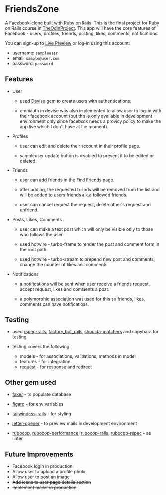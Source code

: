 # FriendsZone

A Facebook-clone built with Ruby on Rails. This is the final project for Ruby on Rails course in [TheOdinProject](https://www.theodinproject.com/lessons/ruby-on-rails-rails-final-project). This app will have the core features of Facebook - users, profiles, friends, posting, likes, comments, notifications.

You can sign-up to [Live Preview](https://friendszone.up.railway.app/) or log-in using this account:

- username: `sampleuser`
- email: `sample@user.com`
- password: `password`

## Features

- User

  - used [Devise](https://github.com/heartcombo/devise) gem to create users with authentications.

  - omniauth in devise was also implemented to allow user to log-in with their facebook account (but this is only available in development environment only since facebook needs a provicy policy to make the app live which I don't have at the moment).

- Profiles

  - user can edit and delete their account in their profile page.

  - sampleuser update button is disabled to prevent it to be edited or deleted.

- Friends

  - user can add friends in the Find Friends page.

  - after adding, the requested friends will be removed from the list and will be added to users friends a.k.a followed friends.

  - user can cancel request the request, delete other's request and unfriend.

- Posts, Likes, Comments

  - user can make a text post which will only be visible only to those who follows the user.

  - used hotwire - turbo-frame to render the post and comment form in the root path

  - used hotwire - turbo-stream to prepend new post and comments, change the counter of likes and comments

- Notifications

  - a notifications will be sent when user receive a friends request, accept request, likes and comments a post.

  - a polymorphic association was used for this so friends, likes, comments can have notifications.

## Testing

- used [rspec-rails](https://github.com/rspec/rspec-rails), [factory_bot_rails](https://github.com/thoughtbot/factory_bot_rails), [shoulda-matchers](https://github.com/thoughtbot/shoulda-matchers) and capybara for testing

- testing covers the following:
  - models - for associations, validations, methods in model
  - features - for integration
  - request - for response and redirect

## Other gem used

- [faker](https://github.com/faker-ruby/faker) - to populate database

- [figaro](https://github.com/laserlemon/figaro) - for env variables

- [tailwindcss-rails](https://github.com/rails/tailwindcss-rails) - for styling

- [letter-opener](https://github.com/ryanb/letter_opener) - to preview mails in development environment

- [rubocop](https://github.com/rubocop/rubocop), [rubocop-performance](https://github.com/rubocop/rubocop-performance), [rubocop-rails](https://github.com/rubocop/rubocop-rails), [rubocop-rspec](https://github.com/rubocop/rubocop-rspec) - as linter

## Future Improvements

- Facebook login in production
- Allow user to upload a profile photo
- Allow user to post an image
- ~~Add icons to user page details section~~
- ~~Implement mailer in production~~
